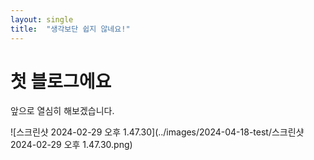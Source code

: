 ```yaml
---
layout: single
title:  "생각보단 쉽지 않네요!"
---
```



# 첫 블로그에요
앞으로 열심히 해보겠습니다.



![스크린샷 2024-02-29 오후 1.47.30](../images/2024-04-18-test/스크린샷 2024-02-29 오후 1.47.30.png)
